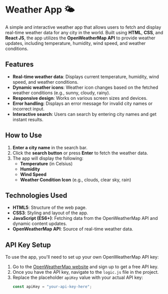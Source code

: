 # Weather App 🌤️

A simple and interactive weather app that allows users to fetch and display real-time weather data for any city in the world. Built using **HTML**, **CSS**, and **React JS**, the app utilizes the **OpenWeatherMap API** to provide weather updates, including temperature, humidity, wind speed, and weather conditions.

## Features
- **Real-time weather data**: Displays current temperature, humidity, wind speed, and weather conditions.
- **Dynamic weather icons**: Weather icon changes based on the fetched weather conditions (e.g., sunny, cloudy, rainy).
- **Responsive design**: Works on various screen sizes and devices.
- **Error handling**: Displays an error message for invalid city names or incorrect input.
- **Interactive search**: Users can search by entering city names and get instant results.


## How to Use
1. **Enter a city name** in the search bar.
2. Click the **search button** or press **Enter** to fetch the weather data.
3. The app will display the following:
   - **Temperature** (in Celsius)
   - **Humidity**
   - **Wind Speed**
   - **Weather Condition Icon** (e.g., clouds, clear sky, rain)

## Technologies Used
- **HTML5**: Structure of the web page.
- **CSS3**: Styling and layout of the app.
- **JavaScript (ES6+)**: Fetching data from the OpenWeatherMap API and dynamic content updates.
- **OpenWeatherMap API**: Source of real-time weather data.


## API Key Setup
To use the app, you'll need to set up your own OpenWeatherMap API key:

1. Go to the [OpenWeatherMap website](https://openweathermap.org/) and sign up to get a free API key.
2. Once you have the API key, navigate to the `logic.js` file in the project.
3. Replace the placeholder `apiKey` value with your actual API key:
   ```js
   const apiKey = "your-api-key-here";

